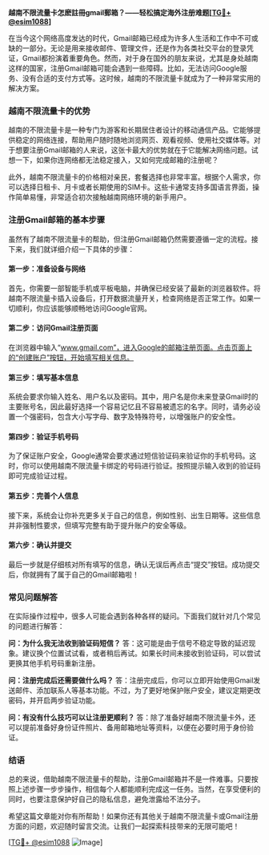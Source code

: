 **越南不限流量卡怎麽註冊gmail郵箱？——轻松搞定海外注册难题[[TG💪+ @esim1088](https://t.me/s/esim1088)]**

在当今这个网络高度发达的时代，Gmail邮箱已经成为许多人生活和工作中不可或缺的一部分。无论是用来接收邮件、管理文件，还是作为各类社交平台的登录凭证，Gmail都扮演着重要角色。然而，对于身在国外的朋友来说，尤其是身处越南这样的国家，注册Gmail邮箱可能会遇到一些障碍。比如，无法访问Google服务、没有合适的支付方式等。这时候，越南的不限流量卡就成为了一种非常实用的解决方案。

### 越南不限流量卡的优势

越南的不限流量卡是一种专门为游客和长期居住者设计的移动通信产品。它能够提供稳定的网络连接，帮助用户随时随地浏览网页、观看视频、使用社交媒体等。对于想要注册Gmail邮箱的人来说，这张卡最大的优势就在于它能解决网络问题。试想一下，如果你连网络都无法稳定接入，又如何完成邮箱的注册呢？

此外，越南不限流量卡的价格相对亲民，套餐选择也非常丰富。根据个人需求，你可以选择日租卡、月卡或者长期使用的SIM卡。这些卡通常支持多国语言界面，操作简单易懂，非常适合初次接触越南网络环境的新手用户。

### 注册Gmail邮箱的基本步骤

虽然有了越南不限流量卡的帮助，但注册Gmail邮箱仍然需要遵循一定的流程。接下来，我们就详细介绍一下具体的步骤：

#### 第一步：准备设备与网络
首先，你需要一部智能手机或平板电脑，并确保已经安装了最新的浏览器软件。将越南不限流量卡插入设备后，打开数据流量开关，检查网络是否正常工作。如果一切顺利，你应该能够顺畅地访问Google官网。

#### 第二步：访问Gmail注册页面
在浏览器中输入“www.gmail.com”，进入Google的邮箱注册页面。点击页面上的“创建账户”按钮，开始填写相关信息。

#### 第三步：填写基本信息
系统会要求你输入姓名、用户名以及密码。其中，用户名是你未来登录Gmail时的主要账号名，因此最好选择一个容易记忆且不容易被遗忘的名字。同时，请务必设置一个强密码，包含大小写字母、数字及特殊符号，以增强账户的安全性。

#### 第四步：验证手机号码
为了保证账户安全，Google通常会要求通过短信验证码来验证你的手机号码。这时，你可以使用越南不限流量卡绑定的号码进行验证。按照提示输入收到的验证码即可完成验证过程。

#### 第五步：完善个人信息
接下来，系统会让你补充更多关于自己的信息，例如性别、出生日期等。这些信息并非强制性要求，但填写完整有助于提升账户的安全等级。

#### 第六步：确认并提交
最后一步就是仔细核对所有填写的信息，确认无误后再点击“提交”按钮。成功提交后，你就拥有了属于自己的Gmail邮箱啦！

### 常见问题解答

在实际操作过程中，很多人可能会遇到各种各样的疑问。下面我们就针对几个常见的问题进行解答：

**问：为什么我无法收到验证码短信？**
答：这可能是由于信号不稳定导致的延迟现象。建议换个位置试试看，或者稍后再试。如果长时间未接收到验证码，可以尝试更换其他手机号码重新注册。

**问：注册完成后还需要做什么吗？**
答：注册完成后，你可以立即开始使用Gmail发送邮件、添加联系人等基本功能。不过，为了更好地保护账户安全，建议定期更改密码，并开启两步验证功能。

**问：有没有什么技巧可以让注册更顺利？**
答：除了准备好越南不限流量卡外，还可以提前准备好身份证件照片、备用邮箱地址等资料，以便在必要时用于身份验证。

### 结语

总的来说，借助越南不限流量卡的帮助，注册Gmail邮箱并不是一件难事。只要按照上述步骤一步步操作，相信每个人都能顺利完成这一任务。当然，在享受便利的同时，也要注意保护好自己的隐私信息，避免泄露给不法分子。

希望这篇文章能对你有所帮助！如果你还有其他关于越南不限流量卡或Gmail注册方面的问题，欢迎随时留言交流。让我们一起探索科技带来的无限可能吧！

[[TG💪+ @esim1088](https://t.me/s/esim1088) ![Image](https://i.postimg.cc/4NQfJmqS/Snipaste-2025-05-13-00-14-12.png)]